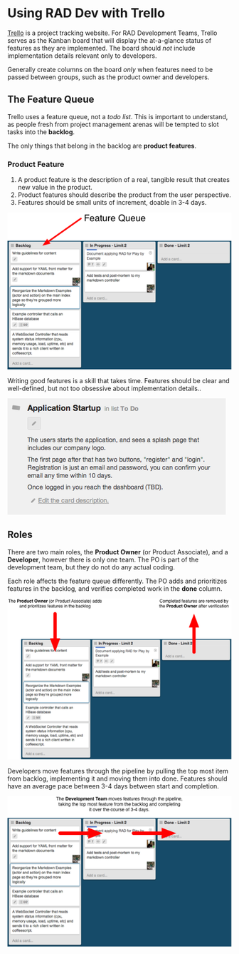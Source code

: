 # Using RAD Dev with Trello

[Trello](https://trello.com/) is a project tracking website.
For RAD Development Teams,
Trello serves as the Kanban board that will display the at-a-glance
status of features as they are implemented.
The board should _not_ include implementation details relevant only to developers.

Generally create columns on the board _only_ when features need to be passed between groups,
such as the product owner and developers.

## The Feature Queue

Trello uses a feature queue, not a *todo list*.
This is important to understand,
as people fresh from project management arenas will be
tempted to slot tasks into the **backlog**.

The only things that belong in the backlog are **product features**.

### Product Feature

1. A product feature is the description of a real, 
   tangible result that creates new value in the product.
2. Product features should describe the product from the user perspective.
3. Features should be small units of increment, doable in 3-4 days.

![Trello Feature Queue](img/trello-feature-queue.png?raw=true)

Writing good features is a skill that takes time.
Features should be clear and well-defined,
but not too obsessive about implementation details..

![Trello Feature](img/trello-feature.png?raw=true)

## Roles

There are two main roles, the **Product Owner** (or Product Associate),
and a **Developer**,
however there is only one team.
The PO is part of the development team,
but they do not do any actual coding.

Each role affects the feature queue differently.
The PO adds and prioritizes features in the backlog,
and verifies completed work in the **done** column.

![Trello Product Owner](img/trello-owner.png?raw=true)

Developers move features through the pipeline by pulling the top most item from backlog,
implementing it and moving them into done.
Features should have an average pace between 3-4 days between start and completion.

![Trello Developer](img/trello-developer.png?raw=true)
